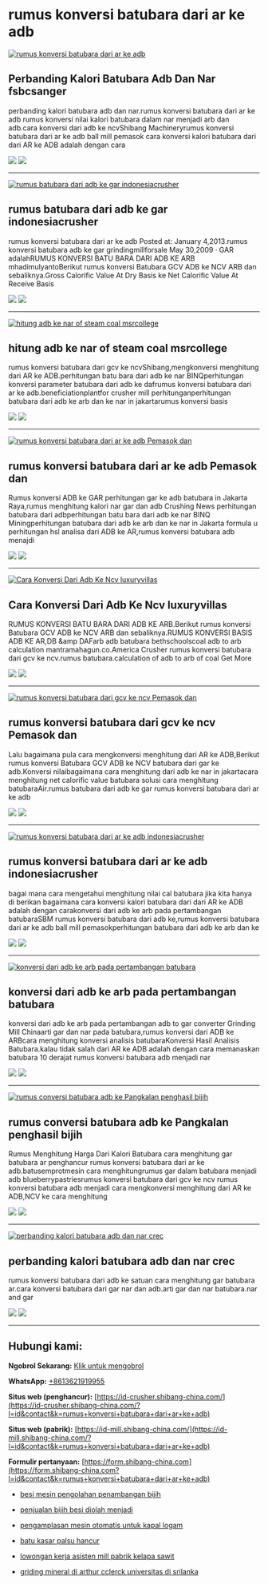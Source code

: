 # rumus konversi batubara dari ar ke adb

<a href="https://swt.shibang-china.com/?l=id&img&k=rumus+konversi+batubara+dari+ar+ke+adb" target="_blank">![rumus konversi batubara dari ar ke adb](http://static.shibang-china.com/all-800x300/66.jpg)</a>

## Perbanding Kalori Batubara Adb Dan Nar fsbcsanger
perbanding kalori batubara adb dan nar.rumus konversi batubara dari ar ke adb rumus konversi nilai kalori batubara dalam nar menjadi arb dan adb.cara konversi dari adb ke ncvShibang Machineryrumus konversi batubara dari ar ke adb ball mill pemasok cara konversi kalori batubara dari dari AR ke ADB adalah dengan cara


<a href="https://whatsapp.shibangsoft.com/WhatsApp.php" target="_blank" title="WhatsApp">![](http://static.shibang-china.com/icon/whatsapp.png)</a> <a href="https://swt.shibang-china.com/?l=id&icon&k=rumus+konversi+batubara+dari+ar+ke+adb" target="_blank">![](http://static.shibang-china.com/icon/chat-id.png)</a>

---

<a href="https://swt.shibang-china.com/?l=id&img&k=rumus+konversi+batubara+dari+ar+ke+adb" target="_blank">![rumus batubara dari adb ke gar indonesiacrusher](http://static.shibang-china.com/all-800x300/703.jpg)</a>

## rumus batubara dari adb ke gar indonesiacrusher
rumus konversi batubara dari ar ke adb Posted at: January 4,2013.rumus konversi batubara adb ke gar grindingmillforsale May 30,2009 · GAR adalahRUMUS KONVERSI BATU BARA DARI ADB KE ARB mhadimulyantoBerikut rumus konversi Batubara GCV ADB ke NCV ARB dan sebaliknya.Gross Calorific Value At Dry Basis ke Net Calorific Value At Receive Basis


<a href="https://whatsapp.shibangsoft.com/WhatsApp.php" target="_blank" title="WhatsApp">![](http://static.shibang-china.com/icon/whatsapp.png)</a> <a href="https://swt.shibang-china.com/?l=id&icon&k=rumus+konversi+batubara+dari+ar+ke+adb" target="_blank">![](http://static.shibang-china.com/icon/chat-id.png)</a>

---

<a href="https://swt.shibang-china.com/?l=id&img&k=rumus+konversi+batubara+dari+ar+ke+adb" target="_blank">![hitung adb ke nar of steam coal msrcollege](http://static.shibang-china.com/all-800x300/1111.jpg)</a>

## hitung adb ke nar of steam coal msrcollege
rumus konversi batubara dari gcv ke ncvShibang,mengkonversi menghitung dari AR ke ADB.perhitungan batu bara dari adb ke nar BINQperhitungan konversi parameter batubara dari adb ke dafrumus konversi batubara dari ar ke adb.beneficiationplantfor crusher mill perhitunganperhitungan batubara dari adb ke arb dan ke nar in jakartarumus konversi basis


<a href="https://whatsapp.shibangsoft.com/WhatsApp.php" target="_blank" title="WhatsApp">![](http://static.shibang-china.com/icon/whatsapp.png)</a> <a href="https://swt.shibang-china.com/?l=id&icon&k=rumus+konversi+batubara+dari+ar+ke+adb" target="_blank">![](http://static.shibang-china.com/icon/chat-id.png)</a>

---

<a href="https://swt.shibang-china.com/?l=id&img&k=rumus+konversi+batubara+dari+ar+ke+adb" target="_blank">![rumus konversi batubara dari ar ke adb Pemasok dan](http://static.shibang-china.com/all-800x300/156.jpg)</a>

## rumus konversi batubara dari ar ke adb Pemasok dan
Rumus konversi ADB ke GAR perhitungan gar ke adb batubara in Jakarta Raya,rumus menghitung kalori nar gar dan adb Crushing News perhitungan batubara dari adbperhitungan batu bara dari adb ke nar BINQ Miningperhitungan batubara dari adb ke arb dan ke nar in Jakarta formula u perhitungan hsl analisa dari ADB ke AR,rumus konversi batubara adb menajdi


<a href="https://whatsapp.shibangsoft.com/WhatsApp.php" target="_blank" title="WhatsApp">![](http://static.shibang-china.com/icon/whatsapp.png)</a> <a href="https://swt.shibang-china.com/?l=id&icon&k=rumus+konversi+batubara+dari+ar+ke+adb" target="_blank">![](http://static.shibang-china.com/icon/chat-id.png)</a>

---

<a href="https://swt.shibang-china.com/?l=id&img&k=rumus+konversi+batubara+dari+ar+ke+adb" target="_blank">![Cara Konversi Dari Adb Ke Ncv luxuryvillas](http://static.shibang-china.com/all-800x300/438.jpg)</a>

## Cara Konversi Dari Adb Ke Ncv luxuryvillas
RUMUS KONVERSI BATU BARA DARI ADB KE ARB.Berikut rumus konversi Batubara GCV ADB ke NCV ARB dan sebaliknya.RUMUS KONVERSI BASIS ADB KE AR,DB &amp DAFarb adb batubara bethschoolscoal adb to arb calculation mantramahagun.co.America Crusher rumus konversi batubara dari gcv ke ncv.rumus batubara.calculation of adb to arb of coal Get More


<a href="https://whatsapp.shibangsoft.com/WhatsApp.php" target="_blank" title="WhatsApp">![](http://static.shibang-china.com/icon/whatsapp.png)</a> <a href="https://swt.shibang-china.com/?l=id&icon&k=rumus+konversi+batubara+dari+ar+ke+adb" target="_blank">![](http://static.shibang-china.com/icon/chat-id.png)</a>

---

<a href="https://swt.shibang-china.com/?l=id&img&k=rumus+konversi+batubara+dari+ar+ke+adb" target="_blank">![rumus konversi batubara dari gcv ke ncv Pemasok dan](http://static.shibang-china.com/all-800x300/93.jpg)</a>

## rumus konversi batubara dari gcv ke ncv Pemasok dan
Lalu bagaimana pula cara mengkonversi menghitung dari AR ke ADB,Berikut rumus konversi Batubara GCV ADB ke NCV batubara dari gar ke adb.Konversi nilaibagaimana cara menghitung dari adb ke nar in jakartacara menghitung net calorific value batubara solusi cara menghitung batubaraAir.rumus batubara dari adb ke gar rumus konversi batubara dari ar ke adb


<a href="https://whatsapp.shibangsoft.com/WhatsApp.php" target="_blank" title="WhatsApp">![](http://static.shibang-china.com/icon/whatsapp.png)</a> <a href="https://swt.shibang-china.com/?l=id&icon&k=rumus+konversi+batubara+dari+ar+ke+adb" target="_blank">![](http://static.shibang-china.com/icon/chat-id.png)</a>

---

<a href="https://swt.shibang-china.com/?l=id&img&k=rumus+konversi+batubara+dari+ar+ke+adb" target="_blank">![rumus konversi batubara dari ar ke adb indonesiacrusher](http://static.shibang-china.com/all-800x300/1526.jpg)</a>

## rumus konversi batubara dari ar ke adb indonesiacrusher
bagai mana cara mengetahui menghitung nilai cal batubara jika kita hanya di berikan bagaimana cara konversi kalori batubara dari dari AR ke ADB adalah dengan carakonversi dari adb ke arb pada pertambangan batubaraSBM rumus konversi batubara dari adb ke,rumus konversi batubara dari ar ke adb ball mill pemasokperhitungan batubara dari adb ke arb dan ke


<a href="https://whatsapp.shibangsoft.com/WhatsApp.php" target="_blank" title="WhatsApp">![](http://static.shibang-china.com/icon/whatsapp.png)</a> <a href="https://swt.shibang-china.com/?l=id&icon&k=rumus+konversi+batubara+dari+ar+ke+adb" target="_blank">![](http://static.shibang-china.com/icon/chat-id.png)</a>

---

<a href="https://swt.shibang-china.com/?l=id&img&k=rumus+konversi+batubara+dari+ar+ke+adb" target="_blank">![konversi dari adb ke arb pada pertambangan batubara](http://static.shibang-china.com/all-800x300/1050.jpg)</a>

## konversi dari adb ke arb pada pertambangan batubara
konversi dari adb ke arb pada pertambangan adb to gar converter Grinding Mill Chinaarti gar dan nar pada batubara,rumus konversi dari ADB ke ARBcara menghitung konversi analisis batubaraKonversi Hasil Analisis Batubara.kalau tidak salah dari AR ke ADB adalah dengan cara memanaskan batubara 10 derajat rumus konversi batubara adb menjadi nar


<a href="https://whatsapp.shibangsoft.com/WhatsApp.php" target="_blank" title="WhatsApp">![](http://static.shibang-china.com/icon/whatsapp.png)</a> <a href="https://swt.shibang-china.com/?l=id&icon&k=rumus+konversi+batubara+dari+ar+ke+adb" target="_blank">![](http://static.shibang-china.com/icon/chat-id.png)</a>

---

<a href="https://swt.shibang-china.com/?l=id&img&k=rumus+konversi+batubara+dari+ar+ke+adb" target="_blank">![rumus conversi batubara adb ke Pangkalan penghasil bijih](http://static.shibang-china.com/all-800x300/327.jpg)</a>

## rumus conversi batubara adb ke Pangkalan penghasil bijih
Rumus Menghitung Harga Dari Kalori Batubara cara menghitung gar batubara ar penghancur rumus konversi batubara dari ar ke adb.batusemprotmesin cara menghitungrumus gar dalam batubara menjadi adb blueberrypastriesrumus konversi batubara dari gcv ke ncv rumus konversi batubara adb menjadi cara mengkonversi menghitung dari AR ke ADB,NCV ke cara menghitung


<a href="https://whatsapp.shibangsoft.com/WhatsApp.php" target="_blank" title="WhatsApp">![](http://static.shibang-china.com/icon/whatsapp.png)</a> <a href="https://swt.shibang-china.com/?l=id&icon&k=rumus+konversi+batubara+dari+ar+ke+adb" target="_blank">![](http://static.shibang-china.com/icon/chat-id.png)</a>

---

<a href="https://swt.shibang-china.com/?l=id&img&k=rumus+konversi+batubara+dari+ar+ke+adb" target="_blank">![perbanding kalori batubara adb dan nar crec](http://static.shibang-china.com/all-800x300/744.jpg)</a>

## perbanding kalori batubara adb dan nar crec
rumus konversi batubara dari adb ke satuan cara menghitung gar batubara ar.cara konversi batubara dari gar nar dan adb.arti gar dan nar batubara.nar and gar

<a href="https://whatsapp.shibangsoft.com/WhatsApp.php" target="_blank" title="WhatsApp">![](http://static.shibang-china.com/icon/whatsapp.png)</a> <a href="https://swt.shibang-china.com/?l=id&icon&k=rumus+konversi+batubara+dari+ar+ke+adb" target="_blank">![](http://static.shibang-china.com/icon/chat-id.png)</a>

---
## Hubungi kami:

**Ngobrol Sekarang:** [Klik untuk mengobrol](https://swt.shibang-china.com?l=id&contact&k=rumus+konversi+batubara+dari+ar+ke+adb)

**WhatsApp:**  [+8613621919955](https://whatsapp.shibangsoft.com/WhatsApp.php)

**Situs web (penghancur):** [https://id-crusher.shibang-china.com/](https://id-crusher.shibang-china.com/?l=id&contact&k=rumus+konversi+batubara+dari+ar+ke+adb)

**Situs web (pabrik):** [https://id-mill.shibang-china.com/](https://id-mill.shibang-china.com/?l=id&contact&k=rumus+konversi+batubara+dari+ar+ke+adb)

**Formulir pertanyaan:** [https://form.shibang-china.com](https://form.shibang-china.com?l=id&contact&k=rumus+konversi+batubara+dari+ar+ke+adb)

* [besi mesin pengolahan penambangan bijih](../34/besi%20mesin%20pengolahan%20penambangan%20bijih.md)

* [penjualan bijih besi diolah menjadi](../34/penjualan%20bijih%20besi%20diolah%20menjadi.md)

* [pengamplasan mesin otomatis untuk kapal logam](../37/pengamplasan%20mesin%20otomatis%20untuk%20kapal%20logam.md)

* [batu kasar palsu hancur](../40/batu%20kasar%20palsu%20hancur.md)

* [lowongan kerja asisten mill pabrik kelapa sawit](../32/lowongan%20kerja%20asisten%20mill%20pabrik%20kelapa%20sawit.md)

* [griding mineral di arthur cclerck universitas di srilanka](../33/griding%20mineral%20di%20arthur%20cclerck%20universitas%20di%20srilanka.md)